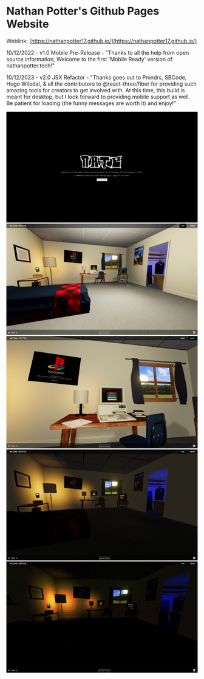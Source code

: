 # Nathan Potter's Github Pages Website
Weblink: [https://nathanpotter17.github.io/](https://nathanpotter17.github.io/)

10/12/2022 - v1.0 Mobile Pre-Release - "Thanks to all the help from open source information, Welcome to the first 'Mobile Ready' version of nathanpotter.tech!"

10/12/2023 - v2.0 JSX Refactor - "Thanks goes out to Pmndrs, SBCode, Hugo Wiledal, & all the contributors to @react-three/fiber for providing such amazing tools for creators to get involved with. At this time, this build is meant for desktop, but I look forward to providing mobile support as well. Be patient for loading (the funny messages are worth it) and enjoy!"

![img](./start.png)
![img](./home.png)
![img](./home2.png)
![img](./loff.png)
![img](./effect.png)
